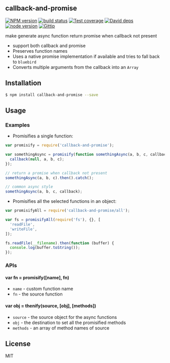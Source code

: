 callback-and-promise
---------------

[![NPM version][npm-image]][npm-url]
[![build status][travis-image]][travis-url]
[![Test coverage][coveralls-image]][coveralls-url]
[![David deps][david-image]][david-url]
[![node version][node-image]][node-url]
[![Gittip][gittip-image]][gittip-url]

[npm-image]: https://img.shields.io/npm/v/callback-and-promise.svg?style=flat-square
[npm-url]: https://npmjs.org/package/callback-and-promise
[travis-image]: https://img.shields.io/travis/thenable/callback-and-promise.svg?style=flat-square
[travis-url]: https://travis-ci.org/thenable/callback-and-promise
[coveralls-image]: https://img.shields.io/coveralls/thenable/callback-and-promise.svg?style=flat-square
[coveralls-url]: https://coveralls.io/r/thenable/callback-and-promise?branch=master
[david-image]: https://img.shields.io/david/thenable/callback-and-promise.svg?style=flat-square
[david-url]: https://david-dm.org/thenable/callback-and-promise
[node-image]: https://img.shields.io/badge/node.js-%3E=_0.10-green.svg?style=flat-square
[node-url]: http://nodejs.org/download/
[gittip-image]: https://img.shields.io/gittip/dead-horse.svg?style=flat-square
[gittip-url]: https://www.gittip.com/dead-horse/

make generate async function return promise when callback not present

- support both callback and promise 
- Preserves function names
- Uses a native promise implementation if available and tries to fall back to `bluebird`
- Converts multiple arguments from the callback into an `Array`

## Installation

```bash
$ npm install callback-and-promise --save
```

## Usage

### Examples

- Promisifies a single function:

```js
var promisify = require('callback-and-promise');

var somethingAsync = promisify(function somethingAsync(a, b, c, callback) {
  callback(null, a, b, c);
});

// return a promise when callback not present
somethingAsync(a, b, c).then().catch();

// common async style
somethingAsync(a, b, c, callback);
```

- Promisifies all the selected functions in an object:

```js
var promisifyAll = require('callback-and-promise/all');

var fs = promisifyAll(require('fs'), {}, [
  'readFile',
  'writeFile',
]);

fs.readFile(__filename).then(function (buffer) {
  console.log(buffer.toString());
});
```

### APIs

#### var fn = promisify([name], fn)

- `name` - custom function name
- `fn` - the source function

#### var obj = thenify(source, [obj], [methods])

- `source` - the source object for the async functions
- `obj` - the destination to set all the promisified methods
- `methods` - an array of method names of source

## License

MIT
